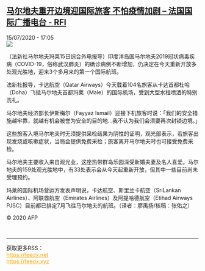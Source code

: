 <!--1594828575000-->
[马尔地夫重开边境迎国际旅客 不怕疫情加剧 – 法国国际广播电台 - RFI](http://www.rfi.fr//cn/contenu/20200715-%E9%A9%AC%E5%B0%94%E5%9C%B0%E5%A4%AB%E9%87%8D%E5%BC%80%E8%BE%B9%E5%A2%83%E8%BF%8E%E5%9B%BD%E9%99%85%E6%97%85%E5%AE%A2-%E4%B8%8D%E6%80%95%E7%96%AB%E6%83%85%E5%8A%A0%E5%89%A7)
------

<div>15/07/2020 - 17:05</div><img src="https://s.rfi.fr/media/display/5a25cbe2-c6b0-11ea-99bd-005056a964fe/w:310/p:16x9/int0017b.200715230503.jpg"><div class="t-content__body u-clearfix"><div class="m-interstitial"></div><p>（法新社马尔地夫玛莱15日综合外电报导）印度洋岛国马尔地夫2019冠状病毒疾病（COVID-19，俗称武汉肺炎）的确诊病例不断增加，仍决定在今天重新开放多处观光胜地，迎来3个多月来的第一个国际航班。</p><p>    法新社报导，卡达航空（Qatar Airways）今天载着104名旅客从卡达首都杜哈（Doha）飞抵马尔地夫首都玛莱（Male）的国际机场，受到大型水柱喷洒的特别洗礼。</p><p>    马尔地夫经济部长伊斯梅尔（Fayyaz Ismail）迎接下机旅客时说：「我们的安全措施越牢靠，就越有机会被誉为安全的目的地…我不认为我们会须要再次封锁边境。」</p><p>    这些旅客入境马尔地夫时无须提供采检结果为阴性的证明，观光部表示，若旅客出现发烧或咳嗽症状，当局会提供免费采检；旅客离开马尔地夫时也可接受免费采检。</p><p>    马尔地夫主要收入来自观光业，这座热带群岛乐园深受新婚夫妻及名人喜爱。马尔地夫的159处观光胜地中，有33处表示会从今天起重新开放，但其中一些目前尚未受理预约。</p><p>    玛莱的国际机场营运方发表声明说，卡达航空、斯里兰卡航空（SriLankan Airlines）、阿联酋航空（Emirates Airlines）及阿提哈德航空（Etihad Airways PJSC）目前都已排定7月飞往马尔地夫的航班。（译者：廖禹扬/核稿：张佑之）</p><p class="t-copyright">© 2020 AFP</p>        </div><br><hr><div>获取更多RSS：<br><a href="https://feedx.net" style="color:orange" target="_blank">https://feedx.net</a> <br><a href="https://feedx.xyz" style="color:orange" target="_blank">https://feedx.xyz</a><br></div>
